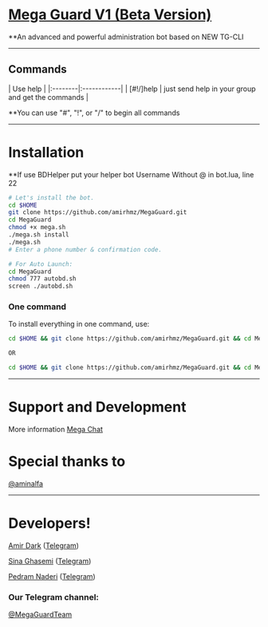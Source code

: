 # [Mega Guard V1 (Beta Version)](https://telegram.me/MegaGuard)

**An advanced and powerful administration bot based on NEW TG-CLI


* * *

## Commands

| Use help |
|:--------|:------------|
| [#!/]help | just send help in your group and get the commands |

**You can use "#", "!", or "/" to begin all commands

* * *

# Installation

**If use BDHelper put your helper bot Username Without @ in bot.lua, line 22

```sh
# Let's install the bot.
cd $HOME
git clone https://github.com/amirhmz/MegaGuard.git
cd MegaGuard
chmod +x mega.sh
./mega.sh install
./mega.sh 
# Enter a phone number & confirmation code.

# For Auto Launch:
cd MegaGuard
chmod 777 autobd.sh
screen ./autobd.sh
```
### One command
To install everything in one command, use:
```sh
cd $HOME && git clone https://github.com/amirhmz/MegaGuard.git && cd MegaGuard && chmod +x mega.sh && ./mega.sh install && ./mega.sh

OR

cd $HOME && git clone https://github.com/amirhmz/MegaGuard.git && cd MegaGuard && chmod +x mega.sh && ./mega.sh install && chmod 777 autobd.sh && screen ./autobd.sh
```

* * *

# Support and Development

More information [Mega Chat](https://t.me/joinchat/BgAGwQ5WAMHJ7pcCOV7_Vg)

# Special thanks to
[@aminalfa](https://t.me/aminalfa)

* * *

# Developers!

[Amir Dark](https://github.com/amirhmz) ([Telegram](https://telegram.me/AmirDark))

[Sina Ghasemi](https://github.com/To0fan) ([Telegram](https://telegram.me/sinaqasemi))

[Pedram Naderi](https://github.com/PedramNaderi) ([Telegram](https://telegram.me/pediw))


### Our Telegram channel:

[@MegaGuardTeam](https://telegram.me/MegaGuardTeam)
